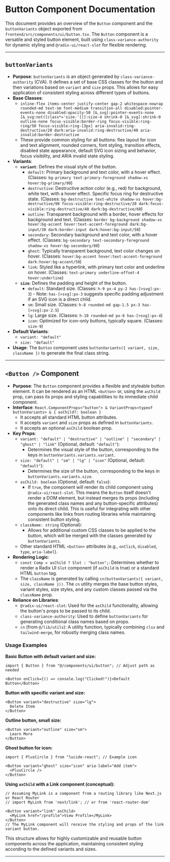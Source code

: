# Button Component Documentation

This document provides an overview of the `Button` component and the `buttonVariants` object exported from `frontend/src/components/ui/button.tsx`. The `Button` component is a versatile and styled button element, built using `class-variance-authority` for dynamic styling and `@radix-ui/react-slot` for flexible rendering.

---

## `buttonVariants`

*   **Purpose**: `buttonVariants` is an object generated by `class-variance-authority` (CVA). It defines a set of base CSS classes for the button and then variations based on `variant` and `size` props. This allows for easy application of consistent styling across different types of buttons.
*   **Base Classes**:
    *   `inline-flex items-center justify-center gap-2 whitespace-nowrap rounded-md text-sm font-medium transition-all disabled:pointer-events-none disabled:opacity-50 [&_svg]:pointer-events-none [&_svg:not([class*='size-'])]:size-4 shrink-0 [&_svg]:shrink-0 outline-none focus-visible:border-ring focus-visible:ring-ring/50 focus-visible:ring-[3px] aria-invalid:ring-destructive/20 dark:aria-invalid:ring-destructive/40 aria-invalid:border-destructive`
    *   These provide common styling for all buttons: flex layout for icon and text alignment, rounded corners, font styling, transition effects, disabled state appearance, default SVG icon sizing and behavior, focus visibility, and ARIA invalid state styling.
*   **Variants**:
    *   **`variant`**: Defines the visual style of the button.
        *   `default`: Primary background and text color, with a hover effect. (Classes: `bg-primary text-primary-foreground shadow-xs hover:bg-primary/90`)
        *   `destructive`: Destructive action color (e.g., red) for background, white text, with a hover effect. Specific focus ring for destructive state. (Classes: `bg-destructive text-white shadow-xs hover:bg-destructive/90 focus-visible:ring-destructive/20 dark:focus-visible:ring-destructive/40 dark:bg-destructive/60`)
        *   `outline`: Transparent background with a border, hover effects for background and text. (Classes: `border bg-background shadow-xs hover:bg-accent hover:text-accent-foreground dark:bg-input/30 dark:border-input dark:hover:bg-input/50`)
        *   `secondary`: Secondary background and text color, with a hover effect. (Classes: `bg-secondary text-secondary-foreground shadow-xs hover:bg-secondary/80`)
        *   `ghost`: Typically transparent background, text color changes on hover. (Classes: `hover:bg-accent hover:text-accent-foreground dark:hover:bg-accent/50`)
        *   `link`: Styled like a hyperlink, with primary text color and underline on hover. (Classes: `text-primary underline-offset-4 hover:underline`)
    *   **`size`**: Defines the padding and height of the button.
        *   `default`: Standard size. (Classes: `h-9 px-4 py-2 has-[>svg]:px-3`) - Note: `has-[>svg]:px-3` suggests specific padding adjustment if an SVG icon is a direct child.
        *   `sm`: Small size. (Classes: `h-8 rounded-md gap-1.5 px-3 has-[>svg]:px-2.5`)
        *   `lg`: Large size. (Classes: `h-10 rounded-md px-6 has-[>svg]:px-4`)
        *   `icon`: Optimized for icon-only buttons, typically square. (Classes: `size-9`)
*   **Default Variants**:
    *   `variant: "default"`
    *   `size: "default"`
*   **Usage**: The `Button` component uses `buttonVariants({ variant, size, className })` to generate the final class string.

---

## `<Button />` Component

*   **Purpose**: The `Button` component provides a flexible and styleable button element. It can be rendered as an HTML `<button>` or, using the `asChild` prop, can pass its props and styling capabilities to its immediate child component.
*   **Interface**: `React.ComponentProps<"button"> & VariantProps<typeof buttonVariants> & { asChild?: boolean }`
    *   It accepts all standard HTML button attributes.
    *   It accepts `variant` and `size` props as defined in `buttonVariants`.
    *   It accepts an optional `asChild` boolean prop.
*   **Key Props**:
    *   `variant: "default" | "destructive" | "outline" | "secondary" | "ghost" | "link"` (Optional, default: `"default"`):
        *   Determines the visual style of the button, corresponding to the keys in `buttonVariants.variants.variant`.
    *   `size: "default" | "sm" | "lg" | "icon"` (Optional, default: `"default"`):
        *   Determines the size of the button, corresponding to the keys in `buttonVariants.variants.size`.
    *   `asChild: boolean` (Optional, default: `false`):
        *   If `true`, the component will render its child component using `@radix-ui/react-slot`. This means the `Button` itself doesn't render a DOM element, but instead merges its props (including the generated class names and any button-specific attributes) onto its direct child. This is useful for integrating with other components like links from routing libraries while maintaining consistent button styling.
    *   `className: string` (Optional):
        *   Allows for additional custom CSS classes to be applied to the button, which will be merged with the classes generated by `buttonVariants`.
    *   Other standard HTML `<button>` attributes (e.g., `onClick`, `disabled`, `type`, `aria-label`).
*   **Rendering Logic**:
    *   `const Comp = asChild ? Slot : "button";`: Determines whether to render a Radix UI `Slot` component (if `asChild` is true) or a standard HTML `button` tag.
    *   The `className` is generated by calling `cn(buttonVariants({ variant, size, className }))`. The `cn` utility merges the base button styles, variant styles, size styles, and any custom classes passed via the `className` prop.
*   **Reliance on Libraries**:
    *   `@radix-ui/react-slot`: Used for the `asChild` functionality, allowing the button's props to be passed to its child.
    *   `class-variance-authority`: Used to define `buttonVariants` for generating conditional class names based on props.
    *   `cn` (from `@/lib/utils`): A utility function, typically combining `clsx` and `tailwind-merge`, for robustly merging class names.

### Usage Examples

**Basic Button with default variant and size:**
```tsx
import { Button } from "@/components/ui/button"; // Adjust path as needed

<Button onClick={() => console.log("Clicked!")}>Default Button</Button>
```

**Button with specific variant and size:**
```tsx
<Button variant="destructive" size="lg">
  Delete Item
</Button>
```

**Outline button, small size:**
```tsx
<Button variant="outline" size="sm">
  Learn More
</Button>
```

**Ghost button for icon:**
```tsx
import { PlusCircle } from "lucide-react"; // Example icon

<Button variant="ghost" size="icon" aria-label="Add item">
  <PlusCircle />
</Button>
```

**Using `asChild` with a Link component (conceptual):**
```tsx
// Assuming MyLink is a component from a routing library like Next.js or React Router
// import MyLink from 'next/link'; // or from 'react-router-dom'

<Button variant="link" asChild>
  <MyLink href="/profile">View Profile</MyLink>
</Button>
// The MyLink component will receive the styling and props of the link variant button.
```

This structure allows for highly customizable and reusable button components across the application, maintaining consistent styling according to the defined variants and sizes.

---
